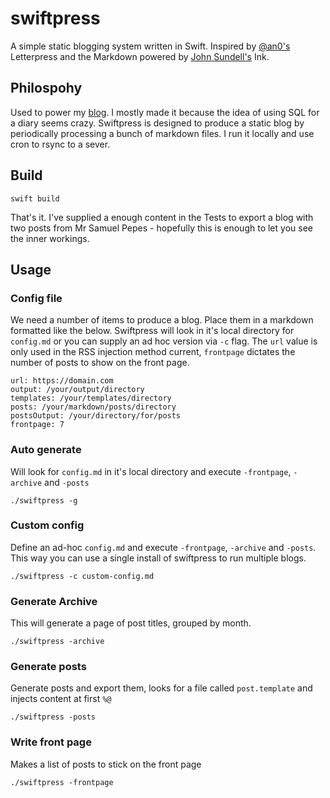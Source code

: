 # swiftpress

A simple static blogging system written in Swift. Inspired by [@an0's](https://github.com/an0) Letterpress and the Markdown powered by [John Sundell's](https://www.swiftbysundell.com) Ink.


## Philospohy
Used to power my [blog](https://chanc.ee). I mostly made it because the idea of using SQL for a diary seems crazy. Swiftpress is designed to produce a static blog by periodically processing a bunch of markdown files. I run it locally and use cron to rsync to a sever.


## Build
```
swift build
```
That's it. I've supplied a enough content in the Tests to export a blog with two posts from Mr Samuel Pepes - hopefully this is enough to let you see the inner workings.

## Usage

### Config file
We need a number of items to produce a blog. Place them in a markdown formatted like the below. Swiftpress will look in it's local directory for `config.md` or you can supply an ad hoc version via `-c` flag. The `url` value is only used in the RSS injection method current, `frontpage` dictates the number of posts to show on the front page.
```
url: https://domain.com
output: /your/output/directory
templates: /your/templates/directory
posts: /your/markdown/posts/directory
postsOutput: /your/directory/for/posts
frontpage: 7
```

### Auto generate
Will look for `config.md` in it's local directory and execute `-frontpage`, `-archive` and `-posts`
```
./swiftpress -g
```

### Custom config
Define an ad-hoc  `config.md` and execute `-frontpage`, `-archive` and `-posts`. This way you can use a single install of swiftpress to run multiple blogs.
```
./swiftpress -c custom-config.md
```


### Generate Archive
This will generate a page of post titles, grouped by month.
```
./swiftpress -archive
```

### Generate posts
Generate posts and export them, looks for a file called `post.template` and injects content at first `%@`
```
./swiftpress -posts
```

### Write front page
Makes a list of posts to stick on the front page
```
./swiftpress -frontpage
```
